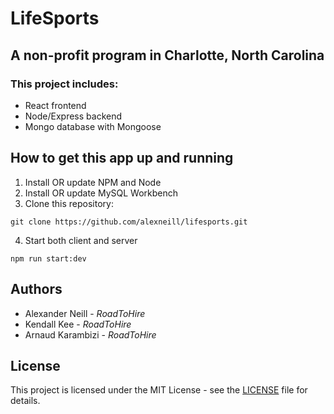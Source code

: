 # LifeSports
## A non-profit program in Charlotte, North Carolina

### This project includes:
* React frontend
* Node/Express backend
* Mongo database with Mongoose

## How to get this app up and running
1. Install OR update NPM and Node
2. Install OR update MySQL Workbench
3. Clone this repository:

`git clone https://github.com/alexneill/lifesports.git`

4. Start both client and server

`npm run start:dev`

## Authors
* Alexander Neill - *RoadToHire*
* Kendall Kee - *RoadToHire*
* Arnaud Karambizi - *RoadToHire*

## License
This project is licensed under the MIT License - see the [LICENSE](./LICENSE) file for details.
